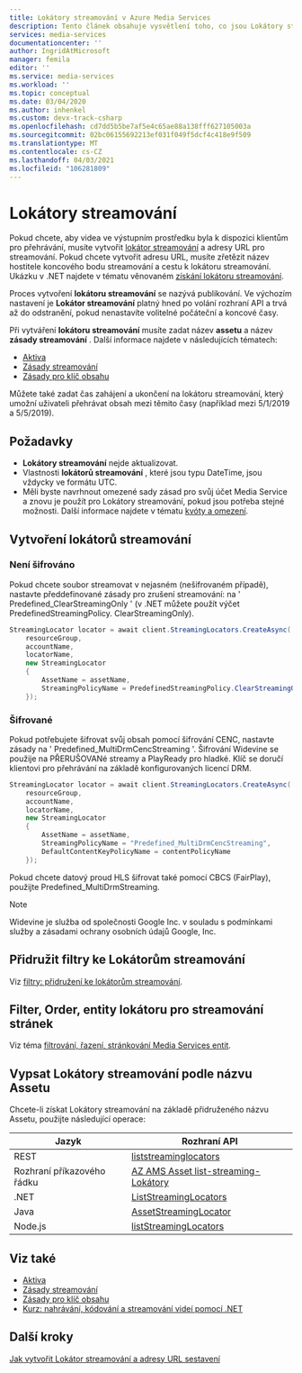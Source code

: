 ```yaml
---
title: Lokátory streamování v Azure Media Services
description: Tento článek obsahuje vysvětlení toho, co jsou Lokátory streamování a jak se používají Azure Media Services.
services: media-services
documentationcenter: ''
author: IngridAtMicrosoft
manager: femila
editor: ''
ms.service: media-services
ms.workload: ''
ms.topic: conceptual
ms.date: 03/04/2020
ms.author: inhenkel
ms.custom: devx-track-csharp
ms.openlocfilehash: cd7dd5b5be7af5e4c65ae88a138fff627105003a
ms.sourcegitcommit: 02bc06155692213ef031f049f5dcf4c418e9f509
ms.translationtype: MT
ms.contentlocale: cs-CZ
ms.lasthandoff: 04/03/2021
ms.locfileid: "106281809"
---
```

# <a name="streaming-locators"></a>Lokátory streamování

Pokud chcete, aby videa ve výstupním prostředku byla k dispozici klientům pro přehrávání, musíte vytvořit [lokátor streamování](/rest/api/media/streaminglocators) a adresy URL pro streamování. Pokud chcete vytvořit adresu URL, musíte zřetězit název hostitele koncového bodu streamování a cestu k lokátoru streamování. Ukázku v .NET najdete v tématu věnovaném [získání lokátoru streamování](stream-files-tutorial-with-api.md#get-a-streaming-locator).

Proces vytvoření **lokátoru streamování** se nazývá publikování. Ve výchozím nastavení je **Lokátor streamování** platný hned po volání rozhraní API a trvá až do odstranění, pokud nenastavíte volitelné počáteční a koncové časy. 

Při vytváření **lokátoru streamování** musíte zadat název **assetu** a název **zásady streamování** . Další informace najdete v následujících tématech:

* [Aktiva](assets-concept.md)
* [Zásady streamování](stream-streaming-policy-concept.md)
* [Zásady pro klíč obsahu](drm-content-key-policy-concept.md)

Můžete také zadat čas zahájení a ukončení na lokátoru streamování, který umožní uživateli přehrávat obsah mezi těmito časy (například mezi 5/1/2019 a 5/5/2019).  

## <a name="considerations"></a>Požadavky

* **Lokátory streamování** nejde aktualizovat. 
* Vlastnosti **lokátorů streamování** , které jsou typu DateTime, jsou vždycky ve formátu UTC.
* Měli byste navrhnout omezené sady zásad pro svůj účet Media Service a znovu je použít pro Lokátory streamování, pokud jsou potřeba stejné možnosti. Další informace najdete v tématu [kvóty a omezení](limits-quotas-constraints-reference.md).

## <a name="create-streaming-locators"></a>Vytvoření lokátorů streamování  

### <a name="not-encrypted"></a>Není šifrováno

Pokud chcete soubor streamovat v nejasném (nešifrovaném případě), nastavte předdefinované zásady pro zrušení streamování: na ' Predefined_ClearStreamingOnly ' (v .NET můžete použít výčet PredefinedStreamingPolicy. ClearStreamingOnly).

```csharp
StreamingLocator locator = await client.StreamingLocators.CreateAsync(
    resourceGroup,
    accountName,
    locatorName,
    new StreamingLocator
    {
        AssetName = assetName,
        StreamingPolicyName = PredefinedStreamingPolicy.ClearStreamingOnly
    });
```

### <a name="encrypted"></a>Šifrované 

Pokud potřebujete šifrovat svůj obsah pomocí šifrování CENC, nastavte zásady na ' Predefined_MultiDrmCencStreaming '. Šifrování Widevine se použije na PŘERUŠOVANé streamy a PlayReady pro hladké. Klíč se doručí klientovi pro přehrávání na základě konfigurovaných licencí DRM.

```csharp
StreamingLocator locator = await client.StreamingLocators.CreateAsync(
    resourceGroup,
    accountName,
    locatorName,
    new StreamingLocator
    {
        AssetName = assetName,
        StreamingPolicyName = "Predefined_MultiDrmCencStreaming",
        DefaultContentKeyPolicyName = contentPolicyName
    });
```

Pokud chcete datový proud HLS šifrovat také pomocí CBCS (FairPlay), použijte Predefined_MultiDrmStreaming.

> [!NOTE]
> Widevine je služba od společnosti Google Inc. v souladu s podmínkami služby a zásadami ochrany osobních údajů Google, Inc.

## <a name="associate-filters-with-streaming-locators"></a>Přidružit filtry ke Lokátorům streamování

Viz [filtry: přidružení ke lokátorům streamování](filters-concept.md#associating-filters-with-streaming-locator).

## <a name="filter-order-page-streaming-locator-entities"></a>Filter, Order, entity lokátoru pro streamování stránek

Viz téma [filtrování, řazení, stránkování Media Services entit](filter-order-page-entitites-how-to.md).

## <a name="list-streaming-locators-by-asset-name"></a>Vypsat Lokátory streamování podle názvu Assetu

Chcete-li získat Lokátory streamování na základě přidruženého názvu Assetu, použijte následující operace:

|Jazyk|Rozhraní API|
|---|---|
|REST|[liststreaminglocators](/rest/api/media/assets/liststreaminglocators)|
|Rozhraní příkazového řádku|[AZ AMS Asset list-streaming-Lokátory](/cli/azure/ams/asset#az-ams-asset-list-streaming-locators)|
|.NET|[ListStreamingLocators](/dotnet/api/microsoft.azure.management.media.assetsoperationsextensions.liststreaminglocators#Microsoft_Azure_Management_Media_AssetsOperationsExtensions_ListStreamingLocators_Microsoft_Azure_Management_Media_IAssetsOperations_System_String_System_String_System_String_)|
|Java|[AssetStreamingLocator](/rest/api/media/assets/liststreaminglocators#assetstreaminglocator)|
|Node.js|[listStreamingLocators](/javascript/api/@azure/arm-mediaservices/assets#liststreaminglocators-string--string--string--msrest-requestoptionsbase-)|

## <a name="see-also"></a>Viz také

* [Aktiva](assets-concept.md)
* [Zásady streamování](stream-streaming-policy-concept.md)
* [Zásady pro klíč obsahu](drm-content-key-policy-concept.md)
* [Kurz: nahrávání, kódování a streamování videí pomocí .NET](stream-files-tutorial-with-api.md)

## <a name="next-steps"></a>Další kroky

[Jak vytvořit Lokátor streamování a adresy URL sestavení](create-streaming-locator-build-url.md)
